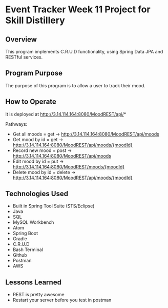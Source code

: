 # Event Tracker Week 11 Project for Skill Distillery

## Overview
This program implements C.R.U.D functionality, using Spring Data JPA and RESTful services.

## Program Purpose
The purpose of this program is to allow a user to track their mood.

## How to Operate

It is deployed at http://3.14.114.164:8080/MoodREST/api/*

Pathways:
- Get all moods = get -> http://3.14.114.164:8080/MoodREST/api/moods
- Get mood by id = get -> http://3.14.114.164:8080/MoodREST/api/moods/{moodId}
- Record new mood = post -> http://3.14.114.164:8080/MoodREST/api/moods
- Edit mood by id = put -> http://3.14.114.164:8080/MoodREST/moods/{moodId}
- Delete mood by id = delete -> http://3.14.114.164:8080/MoodREST/api/moods/{moodId}

## Technologies Used
- Built in Spring Tool Suite (STS/Eclipse)
- Java
- SQL
- MySQL Workbench
- Atom
- Spring Boot
- Gradle
- C.R.U.D
- Bash Terminal
- Github
- Postman
- AWS

## Lessons Learned
- REST is pretty awesome
- Restart your server before you test in postman
